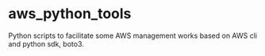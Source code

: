 # aws_python_tools
Python scripts to facilitate some AWS management works based on AWS cli and python sdk, boto3.
